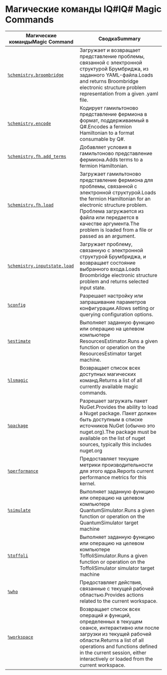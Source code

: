 # <a name="iq-magic-commands"></a><span data-ttu-id="2b615-101">Магические команды IQ#</span><span class="sxs-lookup"><span data-stu-id="2b615-101">IQ# Magic Commands</span></span>

| <span data-ttu-id="2b615-102">Магические команды</span><span class="sxs-lookup"><span data-stu-id="2b615-102">Magic Command</span></span> | <span data-ttu-id="2b615-103">Сводка</span><span class="sxs-lookup"><span data-stu-id="2b615-103">Summary</span></span> |
|---------------|---------|
| [`%chemistry.broombridge`](xref:microsoft.quantum.iqsharp.magic-ref.chemistry.broombridge) | <span data-ttu-id="2b615-104">Загружает и возвращает представление проблемы, связанной с электронной структурой Брумбриджа, из заданного YAML-файла.</span><span class="sxs-lookup"><span data-stu-id="2b615-104">Loads and returns Broombridge electronic structure problem representation from a given .yaml file.</span></span> |
| [`%chemistry.encode`](xref:microsoft.quantum.iqsharp.magic-ref.chemistry.encode) | <span data-ttu-id="2b615-105">Кодирует гамильтоново представление фермиона в формат, поддерживаемый в Q#.</span><span class="sxs-lookup"><span data-stu-id="2b615-105">Encodes a fermion Hamiltonian to a format consumable by Q#.</span></span> |
| [`%chemistry.fh.add_terms`](xref:microsoft.quantum.iqsharp.magic-ref.chemistry.fh.add_terms) | <span data-ttu-id="2b615-106">Добавляет условия в гамильтоново представление фермиона.</span><span class="sxs-lookup"><span data-stu-id="2b615-106">Adds terms to a fermion Hamiltonian.</span></span> |
| [`%chemistry.fh.load`](xref:microsoft.quantum.iqsharp.magic-ref.chemistry.fh.load) | <span data-ttu-id="2b615-107">Загружает гамильтоново представление фермиона для проблемы, связанной с электронной структурой.</span><span class="sxs-lookup"><span data-stu-id="2b615-107">Loads the fermion Hamiltonian for an electronic structure problem.</span></span> <span data-ttu-id="2b615-108">Проблема загружается из файла или передается в качестве аргумента.</span><span class="sxs-lookup"><span data-stu-id="2b615-108">The problem is loaded from a file or passed as an argument.</span></span> |
| [`%chemistry.inputstate.load`](xref:microsoft.quantum.iqsharp.magic-ref.chemistry.inputstate.load) | <span data-ttu-id="2b615-109">Загружает проблему, связанную с электронной структурой Брумбриджа, и возвращает состояние выбранного входа.</span><span class="sxs-lookup"><span data-stu-id="2b615-109">Loads Broombridge electronic structure problem and returns selected input state.</span></span> |
| [`%config`](xref:microsoft.quantum.iqsharp.magic-ref.config) | <span data-ttu-id="2b615-110">Разрешает настройку или запрашивание параметров конфигурации.</span><span class="sxs-lookup"><span data-stu-id="2b615-110">Allows setting or querying configuration options.</span></span> |
| [`%estimate`](xref:microsoft.quantum.iqsharp.magic-ref.estimate) | <span data-ttu-id="2b615-111">Выполняет заданную функцию или операцию на целевом компьютере ResourcesEstimator.</span><span class="sxs-lookup"><span data-stu-id="2b615-111">Runs a given function or operation on the ResourcesEstimator target machine.</span></span> |
| [`%lsmagic`](xref:microsoft.quantum.iqsharp.magic-ref.lsmagic) | <span data-ttu-id="2b615-112">Возвращает список всех доступных магических команд.</span><span class="sxs-lookup"><span data-stu-id="2b615-112">Returns a list of all currently available magic commands.</span></span> |
| [`%package`](xref:microsoft.quantum.iqsharp.magic-ref.package) | <span data-ttu-id="2b615-113">Разрешает загружать пакет NuGet.</span><span class="sxs-lookup"><span data-stu-id="2b615-113">Provides the ability to load a Nuget package.</span></span> <span data-ttu-id="2b615-114">Пакет должен быть доступным в списке источников NuGet (обычно это nuget.org).</span><span class="sxs-lookup"><span data-stu-id="2b615-114">The package must be available on the list of nuget sources, typically this includes nuget.org</span></span> |
| [`%performance`](xref:microsoft.quantum.iqsharp.magic-ref.performance) | <span data-ttu-id="2b615-115">Предоставляет текущие метрики производительности для этого ядра.</span><span class="sxs-lookup"><span data-stu-id="2b615-115">Reports current performance metrics for this kernel.</span></span> |
| [`%simulate`](xref:microsoft.quantum.iqsharp.magic-ref.simulate) | <span data-ttu-id="2b615-116">Выполняет заданную функцию или операцию на целевом компьютере QuantumSimulator.</span><span class="sxs-lookup"><span data-stu-id="2b615-116">Runs a given function or operation on the QuantumSimulator target machine</span></span> |
| [`%toffoli`](xref:microsoft.quantum.iqsharp.magic-ref.toffoli) | <span data-ttu-id="2b615-117">Выполняет заданную функцию или операцию на целевом компьютере ToffoliSimulator.</span><span class="sxs-lookup"><span data-stu-id="2b615-117">Runs a given function or operation on the ToffoliSimulator simulator target machine</span></span> |
| [`%who`](xref:microsoft.quantum.iqsharp.magic-ref.who) | <span data-ttu-id="2b615-118">Предоставляет действия, связанные с текущей рабочей областью.</span><span class="sxs-lookup"><span data-stu-id="2b615-118">Provides actions related to the current workspace.</span></span> |
| [`%workspace`](xref:microsoft.quantum.iqsharp.magic-ref.workspace) | <span data-ttu-id="2b615-119">Возвращает список всех операций и функций, определенных в текущем сеансе, интерактивно или после загрузки из текущей рабочей области.</span><span class="sxs-lookup"><span data-stu-id="2b615-119">Returns a list of all operations and functions defined in the current session, either interactively or loaded from the current workspace.</span></span> |
